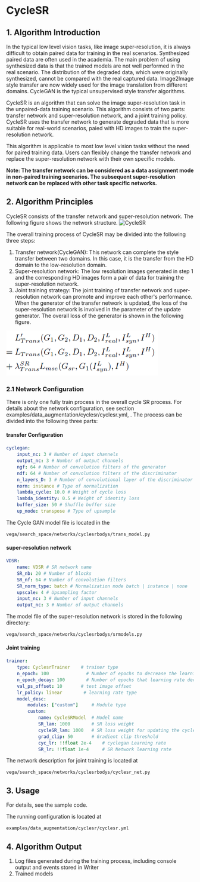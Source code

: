 # CycleSR

## 1. Algorithm Introduction

In the typical low level vision tasks, like image super-resolution, it is always difficult to obtain paired data for training in the real scenarios. Synthesized paired data are often used in the academia. The main problem of using synthesized data is that the trained models are not well performed in the real scenario. The distribution of the degraded data, which were originally synthesized, cannot be compared with the real captured data. Image2Image style transfer are now widely used for the image translation from different domains. CycleGAN is the typical unsupervised style transfer algorithms.

CycleSR is an algorithm that can solve the image super-resolution task in the unpaired-data training scenario. This algorithm consists of two parts: transfer network and super-resolution network, and a joint training policy. CycleSR uses the transfer network to generate degraded data that is more suitable for real-world scenarios, paied with HD images to train the super-resolution network.

This algorithm is applicable to most low level vision tasks without the need for paired training data. Users can flexibly change the transfer network and replace the super-resolution network with their own specific models.

**Note: The transfer network can be considered as a data assignment mode in non-paired training scenarios. The subsequent super-resolution network can be replaced with other task specific networks.**

## 2. Algorithm Principles

CycleSR consists of the transfer network and super-resolution network. The following figure shows the network structure. 
![CycleSR](images/cyclesr.png)

The overall training process of CycleSR may be divided into the following three steps:

1. Transfer network(CycleGAN): This network can complete the style transfer between two domains. In this case, it is the transfer from the HD domain to the low-resolution domain.
2. Super-resolution network: The low resolution images generated in step 1 and the corresponding HD images form a pair of data for training the super-resolution network.
3. Joint training strategy: The joint training of transfer network and super-resolution network can promote and improve each other's performance. When the generator of the transfer network is updated, the loss of the super-resolution network is involved in the parameter of the update generator. The overall loss of the generator is shown in the following figure.

![loss_trans](images/cyclesr_loss_trans.png)

### 2.1 Network Configuration

There is only one fully train process in the overall cycle SR process. For details about the network configuration, see section examples/data_augmentation/cyclesr/cyclesr.yml, . The process can be divided into the following three parts:

#### transfer Configuration

```yaml
cyclegan:
    input_nc: 3 # Number of input channels
    output_nc: 3 # Number of output channels
    ngf: 64 # Number of convolution filters of the generator
    ndf: 64 # Number of convolution filters of the discriminator
    n_layers_D: 3 # Number of convolutional layer of the discriminator
    norm: instance # Type of normalization
    lambda_cycle: 10.0 # Weight of cycle loss
    lambda_identity: 0.5 # Weight of identity loss
    buffer_size: 50 # Shuffle buffer size
    up_mode: transpose # Type of upsample
```

The Cycle GAN model file is located in the

```text
vega/search_space/networks/cyclesrbodys/trans_model.py
```

#### super-resolution network

```yaml
VDSR:
    name: VDSR # SR network name
    SR_nb: 20 # Number of blocks
    SR_nf: 64 # Number of convolution filters
    SR_norm_type: batch # Normalization mode batch | instance | none
    upscale: 4 # Upsampling factor
    input_nc: 3 # Number of input channels
    output_nc: 3 # Number of output channels
```

The model file of the super-resolution network is stored in the following directory:

```text
vega/search_space/networks/cyclesrbodys/srmodels.py
```

#### Joint training

```yaml
trainer:
    type: CyclesrTrainer    # trainer type
    n_epoch: 100              # Number of epochs to decrease the learning rate
    n_epoch_decay: 100        # Number of epochs that learning rate decreases to 0
    val_ps_offset: 10       # test image offset
    lr_policy: linear        # learning rate type
    model_desc:
        modules: ["custom"]     # Module type
        custom:
            name: CycleSRModel  # Model name
            SR_lam: 1000        # SR loss weight
            cycleSR_lam: 1000   # SR loss weight for updating the cyclegan generator
            grad_clip: 50       # Gradient clip threshold
            cyc_lr: !!float 2e-4    # cyclegan Learning rate
            SR_lr: !!float 1e-4     # SR Network learning rate
```

The network description for joint training is located at

```text
vega/search_space/networks/cyclesrbodys/cyclesr_net.py
```

## 3. Usage

For details, see the sample code.

The running configuration is located at
```text
examples/data_augmentation/cyclesr/cyclesr.yml
```

## 4. Algorithm Output

1. Log files generated during the training process, including console output and events stored in Writer
2. Trained models

